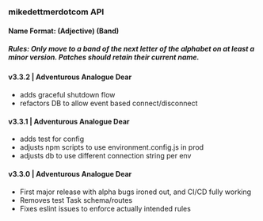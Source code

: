 ### mikedettmerdotcom API
#### Name Format: (Adjective) (Band)
##### Rules: Only move to a band of the next letter of the alphabet on at least a minor version. Patches should retain their current name.

#### v3.3.2 | Adventurous Analogue Dear
- adds graceful shutdown flow
- refactors DB to allow event based connect/disconnect

#### v3.3.1 | Adventurous Analogue Dear
- adds test for config
- adjusts npm scripts to use environment.config.js in prod
- adjusts db to use different connection string per env

#### v3.3.0 | Adventurous Analogue Dear
- First major release with alpha bugs ironed out, and CI/CD fully working
- Removes test Task schema/routes
- Fixes eslint issues to enforce actually intended rules
